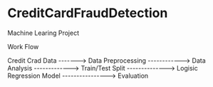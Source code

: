 # CreditCardFraudDetection
Machine Learing Project


Work Flow


Credit Crad Data -------> Data Preprocessing  ------------> Data Analysis  ------------->  Train/Test Split -------------->   Logisic Regression Model  ---------------->   Evaluation
